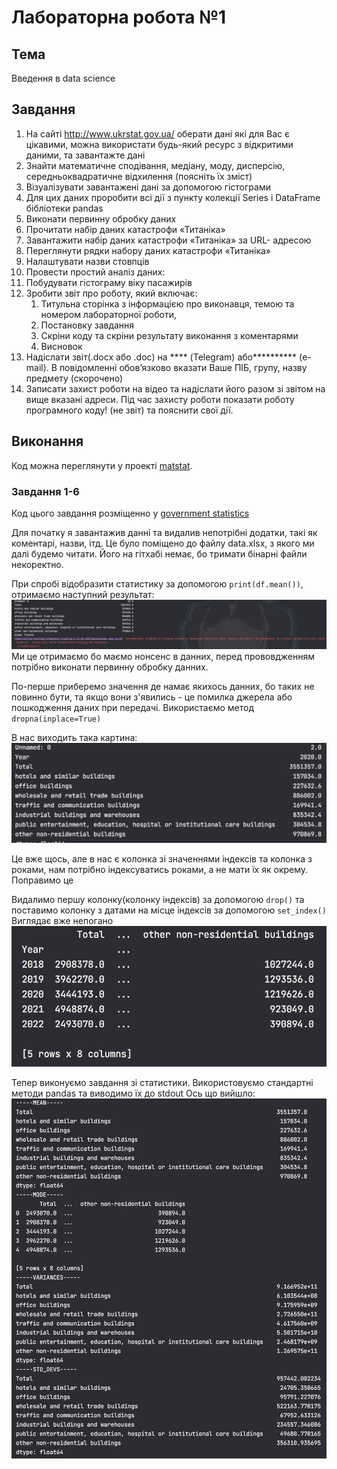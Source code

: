 # Лабораторна робота №1

## Тема

Введення в data science

## Завдання

1. На сайті <http://www.ukrstat.gov.ua/> оберати дані які для Вас
є цікавими, можна використати будь-який ресурс з відкритими
даними, та завантажте дані
2. Знайти математичне сподівання, медіану, моду, дисперсію,
середньоквадратичне відхилення (поясніть їх зміст)
3. Візуалізувати завантажені дані за допомогою гістограми
4. Для цих даних проробити всі дії з пункту колекції Series і
DataFrame бібліотеки pandas
5. Виконати первинну обробку даних
6. Прочитати набір даних катастрофи «Титаніка»
7. Завантажити набір даних катастрофи «Титаніка» за URL-
адресою
8. Переглянути рядки набору даних катастрофи «Титаніка»
9. Налаштувати назви стовпців
10. Провести простий аналіз даних:
11. Побудувати гістограму віку пасажирів
12. Зробити звіт про роботу, який включає:
    1. Титульна сторінка з інформацією про виконавця, темою та номером лабораторної роботи,
    2. Постановку завдання
    3. Скріни коду та скріни результату виконання з коментарями
    4. Висновок
13. Надіслати звіт(.docx або .doc) на **** (Telegram) або********** (e-mail). В повідомленні обов’язково вказати Ваше ПІБ, групу, назву предмету (скорочено)
14. Записати захист роботи на відео та надіслати його разом зі звітом на вище вказані адреси. Під час захисту роботи показати роботу програмного коду! (не звіт) та пояснити свої дії.

## Виконання

Код можна переглянути у проекті [matstat](matstat).

### Завдання 1-6

Код цього завдання розміщенно у [government statistics](matstat/gov_stat.py)

Для початку я завантажив данні та видалив непотрібні додатки, такі як коментарі, назви, ітд. Це було поміщено до файлу data.xlsx, з якого ми далі будемо читати. Його на гітхабі немає, бо тримати бінарні файли некоректно.

При спробі відобразити статистику за допомогою `print(df.mean())`, отримаємо наступний результат:  
![first try](matstat/assets/first%20try%20of%20stats.png)  
Ми це отримаємо бо маємо нонсенс в данних, перед прововдженням потрібно виконати первинну обробку данних.

По-перше приберемо значення де намає якихось данних, бо таких не повинно бути, та якщо вони з'явились - це помилка джерела або пошкодження даних при передачі. Використаємо метод `dropna(inplace=True)`

В нас виходить така картина:  
![without nan](matstat/assets/removed%20nan.png)

Це вже щось, але в нас є колонка зі значеннями індексів та колонка з роками, нам потрібно індексуватись роками, а не мати їх як окрему. Поправимо це

Видалимо першу колонку(колонку індексів) за допомогою `drop()` та поставимо колонку з датами на місце індексів за допомогою `set_index()`
Виглядає вже непогано  
![not bad gov_data preview](matstat/assets/not%20bad%20gov-data.png)

Тепер виконуємо завдання зі статистики. Використовуємо стандартні методи pandas та виводимо їх до stdout
Ось що вийшло:
![gov_stat](matstat/assets/gov_stat.png)
